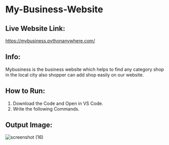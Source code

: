 # My-Business-Website

## Live Website Link:

https://mybusiness.pythonanywhere.com/

## Info:

Mybusiness is the business website which helps to find any category shop in the local city also shopper can add shop easily on our website.

## How to Run:

1. Download the Code and Open in VS Code.
2. Write the following Commands.

     


## Output Image:
![screenshot (16)](https://github.com/rohanmr/My-Business-Website/assets/122428641/2e38d568-b8f6-42bd-b189-2b851f04d54c)

